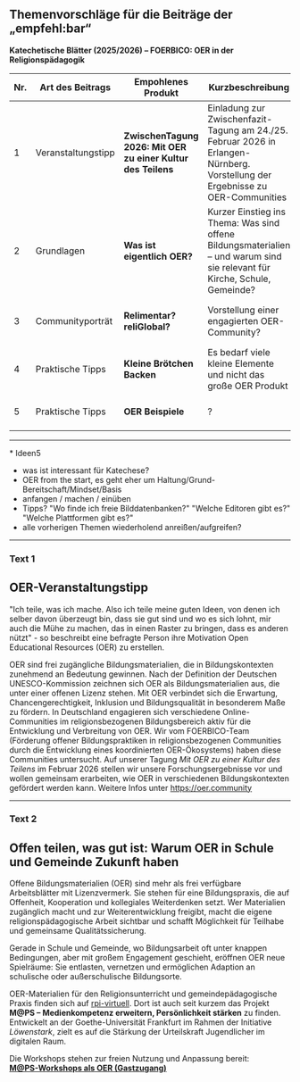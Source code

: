 ## Themenvorschläge für die Beiträge der „empfehl:bar“  
**Katechetische Blätter (2025/2026) – FOERBICO: OER in der Religionspädagogik**

| Nr. | Art des Beitrags      | Empohlenes Produkt                                     | Kurzbeschreibung                                                                 | Bezug zu OER/ OER to go                                                            | Geplantes Heft | Abgabe bis             | Autor:in       |
|-----|-----------------------|---------------------------------------------|----------------------------------------------------------------------------------|---------------------------------------------------------------------------|----------------|------------------------|----------------|
| 1   | Veranstaltungstipp    | **ZwischenTagung 2026: Mit OER zu einer Kultur des Teilens** | Einladung zur Zwischenfazit-Tagung am 24./25. Februar 2026 in Erlangen-Nürnberg. Vorstellung der Ergebnisse zu OER-Communities | Förderung einer OER-Kultur in religionsbezogenen Communites                | 4/2025         | Anfang August 2025     | Phillip        |
| 2   | Grundlagen            | **Was ist eigentlich OER?**                 | Kurzer Einstieg ins Thema: Was sind offene Bildungsmaterialien – und warum sind sie relevant für Kirche, Schule, Gemeinde? | Einführung in OER, mit Link zu Materialien                               | 5/2025         | Anfang September 2025  | Laura          |
| 3  | Communityporträt      | **Relimentar? reliGlobal?**                | Vorstellung einer engagierten OER-Community?                                     | Sichtbarmachung aktiver Netzwerke in der religiösen Bildung             | 1/2026         | Okt/Nov 2026    | Jörg        |
| 4   | Praktische Tipps     | **Kleine Brötchen Backen**                | Es bedarf viele kleine Elemente und nicht das große OER Produkt                                     | Um vor Überforderung zu schützen         | ?         | ?   | Phillip      |
| 5   | Praktische Tipps     | **OER Beispiele**                | ?                                   | ?         | ?         | ?   |   Ludger (& ggf Gina)    |

----

\* Ideen5
- was ist interessant für Katechese?
- OER from the start, es geht eher um Haltung/Grund-Bereitschaft/Mindset/Basis
- anfangen / machen / einüben
- Tipps? "Wo finde ich freie Bilddatenbanken?" "Welche Editoren gibt es?" "Welche Plattformen gibt es?"
- alle vorherigen Themen wiederholend anreißen/aufgreifen?
---
### Text 1

## OER-Veranstaltungstipp
"Ich teile, was ich mache. Also ich teile meine guten Ideen, von denen ich selber davon überzeugt bin, dass sie gut sind und wo es sich lohnt, mir auch die Mühe zu machen, das in einen Raster zu bringen, dass es anderen nützt" - so beschreibt eine befragte Person ihre Motivation Open Educational Resources (OER) zu erstellen.

OER sind frei zugängliche Bildungsmaterialien, die in Bildungskontexten zunehmend an Bedeutung gewinnen. Nach der Definition der Deutschen UNESCO-Kommission zeichnen sich OER als Bildungsmaterialien aus, die unter einer offenen Lizenz stehen. Mit OER verbindet sich die Erwartung, Chancengerechtigkeit, Inklusion und Bildungsqualität in besonderem Maße zu fördern. In Deutschland engagieren sich verschiedene Online-Communities im religionsbezogenen Bildungsbereich aktiv für die Entwicklung und Verbreitung von OER. Wir vom FOERBICO-Team (Förderung offener Bildungspraktiken in religionsbezogenen Communities durch die Entwicklung eines koordinierten OER-Ökosystems) haben diese Communities untersucht. Auf unserer Tagung *Mit OER zu einer Kultur des Teilens* im Februar 2026 stellen wir unsere Forschungsergebnisse vor und wollen gemeinsam erarbeiten, wie OER in verschiedenen Bildungskontexten gefördert werden kann. Weitere Infos unter https://oer.community

---
### Text 2

## Offen teilen, was gut ist: Warum OER in Schule und Gemeinde Zukunft haben

Offene Bildungsmaterialien (OER) sind mehr als frei verfügbare Arbeitsblätter mit Lizenzvermerk. Sie stehen für eine Bildungspraxis, die auf Offenheit, Kooperation und kollegiales Weiterdenken setzt. Wer Materialien zugänglich macht und zur Weiterentwicklung freigibt, macht die eigene religionspädagogische Arbeit sichtbar und schafft Möglichkeit für Teilhabe und gemeinsame Qualitätssicherung.  

Gerade in Schule und Gemeinde, wo Bildungsarbeit oft unter knappen Bedingungen, aber mit großem Engagement geschieht, eröffnen OER neue Spielräume: Sie entlasten, vernetzen und ermöglichen Adaption an schulische oder außerschulische Bildungsorte.  

OER-Materialien für den Religionsunterricht und gemeindepädagogische Praxis finden sich auf [rpi-virtuell](https://rpi-virtuell.de/). Dort ist auch seit kurzem das Projekt **M@PS – Medienkompetenz erweitern, Persönlichkeit stärken** zu finden. Entwickelt an der Goethe-Universität Frankfurt im Rahmen der Initiative *Löwenstark*, zielt es auf die Stärkung der Urteilskraft Jugendlicher im digitalen Raum.  

Die Workshops stehen zur freien Nutzung und Anpassung bereit:  
**[M@PS-Workshops als OER (Gastzugang)](https://moodle-connect.s.studiumdigitale.uni-frankfurt.de/moodle/course/view.php?id=57)**

